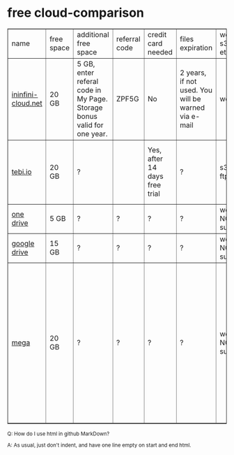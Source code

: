 # free cloud-comparison

<table border="1">
<tbody><tr>
<td>name</td>
<td>free space</td>
<td>additional free space</td>
<td>referral code</td>
<td>credit card needed</td>
<td>files expiration</td>
<td>webdav, s3, ftp etc.</td>
<td>note</td>
</tr>

<tr>
<td><a href="https://infini-cloud.net/en/">ininfini-cloud.net</a></td>
<td>20 GB</td>
<td>5 GB, enter referal code in My Page. Storage bonus valid for one year. </td>
<td>ZPF5G</td>
<td>No</td>
<td>2 years, if not used. You will be warned via e-mail</td>
<td>webdav</td>
<td></td>
</tr>

<tr>
<td><a href="https://tebi.io/">tebi.io</a><a></a></td>
<td>20 GB</td>
<td>?</td>
<td></td>
<td>Yes, after 14 days free trial</td>
<td>?</td>
<td>s3, ftp, ftps</td>
<td>250 GB/Month free traffic. You will be charged if you go over that.</td>
</tr>
	
<tr>
<td><a href="https://www.microsoft.com/en-us/microsoft-365/onedrive/free-online-cloud-storage">one drive</a></td>
<td>5 GB</td>
<td>?</td>
<td>?</td>
<td>?</td>
<td>?</td>
<td>webdav NOT supported</td>
<td></td>
</tr>

<tr>
<td><a href="https://drive.google.com/">google drive</a></td>
<td>15 GB</td>
<td>?</td>
<td>?</td>
<td>?</td>
<td>?</td>
<td>webdav NOT supported</td>
<td></td>
</tr>

<tr>
<td><a href="https://mega.io/">mega</a></td>
<td>20 GB</td>
<td>?</td>
<td>?</td>
<td>?</td>
<td>?</td>
<td>webdav NOT supported</td>
<td>"The limit is based on the amount of data downloaded from your IP address over the past six hours.". "MEGA CMD" tool supports command line backup. There is also a gui app.</td>
</tr>

</tbody></table>

<sub>
Q: How do I use html in github MarkDown?  
	
A: As usual, just don't indent, and have one line empty on start and end html.
</sub>

